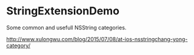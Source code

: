 # StringExtensionDemo

Some common and usefull NSString categories.

http://www.xulongwu.com/blog/2015/07/08/at-ios-nsstringchang-yong-category/
